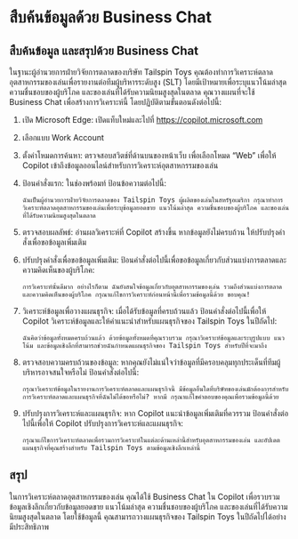 
# สืบค้นข้อมูลด้วย Business Chat

## สืบค้นข้อมูล และสรุปด้วย Business Chat

ในฐานะผู้อำนวยการฝ่ายวิจัยการตลาดของบริษัท Tailspin Toys คุณต้องทำการวิเคราะห์ตลาดอุตสาหกรรมของเล่นเพื่อรายงานต่อทีมผู้บริหารระดับสูง (SLT) โดยมีเป้าหมายเพื่อระบุแนวโน้มล่าสุด ความชื่นชอบของผู้บริโภค และของเล่นที่ได้รับความนิยมสูงสุดในตลาด คุณวางแผนที่จะใช้ Business Chat เพื่อสร้างการวิเคราะห์นี้ โดยปฏิบัติตามขั้นตอนดังต่อไปนี้:


1. เปิด Microsoft Edge: เปิดแท็บใหม่และไปที่ https://copilot.microsoft.com
2. เลือกแบบ Work Account
3. ตั้งค่าโหมดการค้นหา: ตรวจสอบสวิตช์ที่ด้านบนของหน้าเว็บ เพื่อเลือกโหมด “Web” เพื่อให้ Copilot เข้าถึงข้อมูลออนไลน์สำหรับการวิเคราะห์อุตสาหกรรมของเล่น
4. ป้อนคำสั่งแรก: ในช่องพร้อมท์ ป้อนข้อความต่อไปนี้:

    ```
    ฉันเป็นผู้อำนวยการฝ่ายวิจัยการตลาดของ Tailspin Toys ผู้ผลิตของเล่นในสหรัฐอเมริกา กรุณาทำการวิเคราะห์ตลาดอุตสาหกรรมของเล่นเพื่อระบุข้อมูลยอดขาย แนวโน้มล่าสุด ความชื่นชอบของผู้บริโภค และของเล่นที่ได้รับความนิยมสูงสุดในตลาด
    ```

6. ตรวจสอบผลลัพธ์: อ่านผลวิเคราะห์ที่ Copilot สร้างขึ้น หากข้อมูลยังไม่ครบถ้วน ให้ปรับปรุงคำสั่งเพื่อขอข้อมูลเพิ่มเติม
7. ปรับปรุงคำสั่งเพื่อขอข้อมูลเพิ่มเติม: ป้อนคำสั่งต่อไปนี้เพื่อขอข้อมูลเกี่ยวกับส่วนแบ่งการตลาดและความคิดเห็นของผู้บริโภค:

    ```
    การวิเคราะห์นั้นดีมาก อย่างไรก็ตาม ฉันยังสนใจข้อมูลเกี่ยวกับอุตสาหกรรมของเล่น รวมถึงส่วนแบ่งการตลาดและความคิดเห็นของผู้บริโภค กรุณาแก้ไขการวิเคราะห์ก่อนหน้านี้เพื่อรวมข้อมูลนี้ด้วย ขอบคุณ!
    ```

8. วิเคราะห์ข้อมูลเพื่อวางแผนธุรกิจ: เมื่อได้รับข้อมูลที่ครบถ้วนแล้ว ป้อนคำสั่งต่อไปนี้เพื่อให้ Copilot วิเคราะห์ข้อมูลและให้คำแนะนำสำหรับแผนธุรกิจของ Tailspin Toys ในปีถัดไป:

    ```
    ฉันคิดว่าข้อมูลทั้งหมดครบถ้วนแล้ว ด้วยข้อมูลทั้งหมดที่คุณรวบรวม กรุณาวิเคราะห์ข้อมูลและระบุรูปแบบ แนวโน้ม และข้อมูลเชิงลึกที่สามารถช่วยฉันกำหนดแผนธุรกิจของ Tailspin Toys สำหรับปีที่จะมาถึง
    ```

9. ตรวจสอบความครบถ้วนของข้อมูล: หากคุณยังไม่แน่ใจว่าข้อมูลที่มีครอบคลุมทุกประเด็นที่ทีมผู้บริหารอาจสนใจหรือไม่ ป้อนคำสั่งต่อไปนี้:

    ```
    กรุณาวิเคราะห์ข้อมูลในรายงานการวิเคราะห์ตลาดและแผนธุรกิจนี้ มีข้อมูลอื่นใดที่บริษัทของเล่นมักต้องการสำหรับการวิเคราะห์ตลาดและแผนธุรกิจที่ฉันไม่ได้ขอหรือไม่? หากมี กรุณาแก้ไขคำตอบของคุณเพื่อรวมข้อมูลนี้ด้วย
    ```

10. ปรับปรุงการวิเคราะห์และแผนธุรกิจ: หาก Copilot แนะนำข้อมูลเพิ่มเติมที่ควรรวม ป้อนคำสั่งต่อไปนี้เพื่อให้ Copilot ปรับปรุงการวิเคราะห์และแผนธุรกิจ:

    ```
    กรุณาแก้ไขการวิเคราะห์ตลาดเพื่อรวมการวิเคราะห์ในแต่ละด้านเหล่านี้สำหรับอุตสาหกรรมของเล่น และอัปเดตแผนธุรกิจที่คุณสร้างสำหรับ Tailspin Toys ตามข้อมูลเชิงลึกเหล่านี้
    ```

## สรุป

ในการวิเคราะห์ตลาดอุตสาหกรรมของเล่น คุณได้ใช้ Business Chat ใน Copilot เพื่อรวบรวมข้อมูลเชิงลึกเกี่ยวกับข้อมูลยอดขาย แนวโน้มล่าสุด ความชื่นชอบของผู้บริโภค และของเล่นที่ได้รับความนิยมสูงสุดในตลาด โดยใช้ข้อมูลนี้ คุณสามารถวางแผนธุรกิจของ Tailspin Toys ในปีถัดไปได้อย่างมีประสิทธิภาพ
